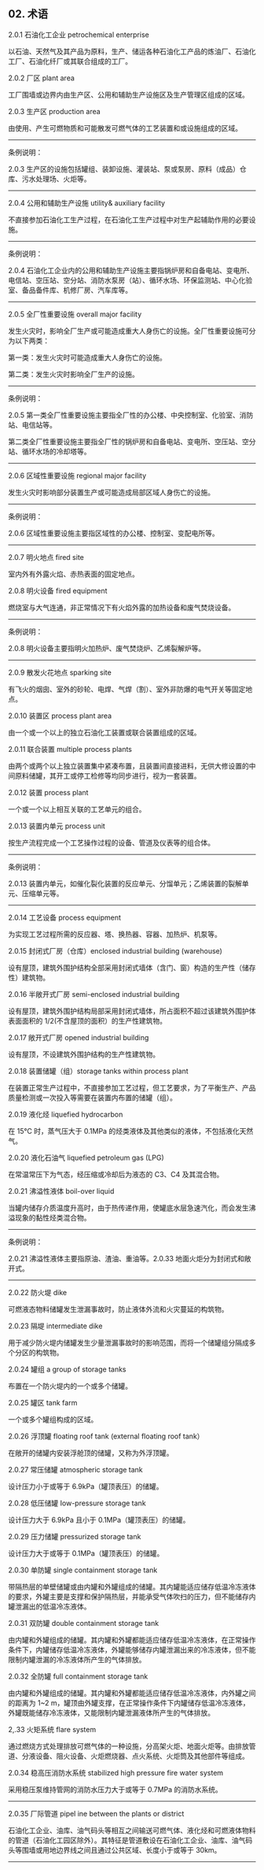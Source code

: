 ## 02. 术语

2.0.1 石油化工企业 petrochemical enterprise

以石油、天然气及其产品为原料，生产、储运各种石油化工产品的炼油厂、石油化工厂、石油化纤厂或其联合组成的工厂。

2.0.2 厂区 plant area

工厂围墙或边界内由生产区、公用和辅助生产设施区及生产管理区组成的区域。

2.0.3 生产区 production area

由使用、产生可燃物质和可能散发可燃气体的工艺装置和或设施组成的区域。

---

条例说明：

2.0.3 生产区的设施包括罐组、装卸设施、灌装站、泵或泵房、原料（成品）仓库、污水处理场、火炬等。

---

2.0.4 公用和辅助生产设施 utility& auxiliary facility

不直接参加石油化工生产过程，在石油化工生产过程中对生产起辅助作用的必要设施。

---

条例说明：

2.0.4 石油化工企业内的公用和辅助生产设施主要指锅炉房和自备电站、变电所、电信站、空压站、空分站、消防水泵房（站）、循环水场、环保监测站、中心化验室、备品备件库、机修厂房、汽车库等。

---

2.0.5 全厂性重要设施 overall major facility

发生火灾时，影响全厂生产或可能造成重大人身伤亡的设施。全厂性重要设施可分为以下两类：

第一类：发生火灾时可能造成重大人身伤亡的设施。

第二类：发生火灾时影响全厂生产的设施。

---

条例说明：

2.0.5 第一类全厂性重要设施主要指全厂性的办公楼、中央控制室、化验室、消防站、电信站等。

第二类全厂性重要设施主要指全厂性的锅炉房和自备电站、变电所、空压站、空分站、循环水场的冷却塔等。

---

2.0.6 区域性重要设施 regional major facility

发生火灾时影响部分装置生产或可能造成局部区域人身伤亡的设施。

---

条例说明：

2.0.6 区域性重要设施主要指区域性的办公楼、控制室、变配电所等。

---

2.0.7 明火地点 fired site

室内外有外露火焰、赤热表面的固定地点。

2.0.8 明火设备 fired equipment

燃烧室与大气连通，非正常情况下有火焰外露的加热设备和废气焚烧设备。

---

条例说明：

2.0.8 明火设备主要指明火加热炉、废气焚烧炉、乙烯裂解炉等。

---

2.0.9 散发火花地点 sparking site

有飞火的烟囱、室外的砂轮、电焊、气焊（割）、室外非防爆的电气开关等固定地点。

2.0.10 装置区 process plant area

由一个或一个以上的独立石油化工装置或联合装置组成的区域。

2.0.11 联合装置 multiple process plants

由两个或两个以上独立装置集中紧凑布置，且装置间直接进料，无供大修设置的中间原料储罐，其开工或停工检修等均同步进行，视为一套装置。

2.0.12 装置 process plant

一个或一个以上相互关联的工艺单元的组合。

2.0.13 装置内单元 process unit

按生产流程完成一个工艺操作过程的设备、管道及仪表等的组合体。

---

条例说明：

2.0.13 装置内单元，如催化裂化装置的反应单元、分馏单元；乙烯装置的裂解单元、压缩单元等。

---

2.0.14 工艺设备 process equipment

为实现工艺过程所需的反应器、塔、换热器、容器、加热炉、机泵等。

2.0.15 封闭式厂房（仓库）enclosed industrial building (warehouse)

设有屋顶，建筑外围护结构全部采用封闭式墙体（含门、窗）构造的生产性（储存性）建筑物。

2.0.16 半敞开式厂房 semi-enclosed industrial building

设有屋顶，建筑外围护结构局部采用封闭式墙体，所占面积不超过该建筑外围护体表面面积的 1/2(不含屋顶的面积）的生产性建筑物。

2.0.17 敞开式厂房 opened industrial building

设有屋顶，不设建筑外围护结构的生产性建筑物。

2.0.18 装置储罐（组）storage tanks within process plant

在装置正常生产过程中，不直接参加工艺过程，但工艺要求，为了平衡生产、产品质量检测或一次投入等需要在装置内布置的储罐（组）。

2.0.19 液化烃 liquefied hydrocarbon

在 15℃ 时，蒸气压大于 0.1MPa 的烃类液体及其他类似的液体，不包括液化天然气。

2.0.20 液化石油气 liquefied petroleum gas (LPG)

在常温常压下为气态，经压缩或冷却后为液态的 C3、C4 及其混合物。

2.0.21 沸溢性液体 boil-over liquid

当罐内储存介质温度升高时，由于热传递作用，使罐底水层急速汽化，而会发生沸溢现象的黏性烃类混合物。

---

条例说明：

2.0.21 沸溢性液体主要指原油、渣油、重油等。2.0.33 地面火炬分为封闭式和敞开式。

---

2.0.22 防火堤 dike

可燃液态物料储罐发生泄漏事故时，防止液体外流和火灾蔓延的构筑物。

2.0.23 隔堤 intermediate dike

用于减少防火堤内储罐发生少量泄漏事故时的影响范围，而将一个储罐组分隔成多个分区的构筑物。

2.0.24 罐组 a group of storage tanks

布置在一个防火堤内的一个或多个储罐。

2.0.25 罐区 tank farm

一个或多个罐组构成的区域。

2.0.26 浮顶罐 floating roof tank (external floating roof tank）

在敞开的储罐内安装浮舱顶的储罐，又称为外浮顶罐。

2.0.27 常压储罐 atmospheric storage tank

设计压力小于或等于 6.9kPa（罐顶表压）的储罐。

2.0.28 低压储罐 Iow-pressure storage tank

设计压力大于 6.9kPa 且小于 0.1MPa（罐顶表压）的储罐。

2.0.29 压力储罐 pressurized storage tank

设计压力大于或等于 0.1MPa（罐顶表压）的储罐。

2.0.30 单防罐 single containment storage tank

带隔热层的单壁储罐或由内罐和外罐组成的储罐。其内罐能适应储存低温冷冻液体的要求，外罐主要是支撑和保护隔热层，并能承受气体吹扫的压力，但不能储存内罐泄漏出的低温冷冻液体。

2.0.31 双防罐 double containment storage tank

由内罐和外罐组成的储罐。其内罐和外罐都能适应储存低温冷冻液体，在正常操作条件下，内罐储存低温冷冻液体，外罐能够储存内罐泄漏出来的冷冻液体，但不能限制内罐泄漏的冷冻液体所产生的气体排放。

2.0.32 全防罐 full containment storage tank

由内罐和外罐组成的储罐。其内罐和外罐都能适应储存低温冷冻液体，内外罐之间的距离为 1~2 m，罐顶由外罐支撑，在正常操作条件下内罐储存低温冷冻液体，外罐既能储存冷冻液体，又能限制内罐泄漏液体所产生的气体排放。

2,.33 火矩系统 flare system

通过燃烧方式处理排放可燃气体的一种设施，分高架火炬、地面火炬等。由排放管道、分液设备、阻火设备、火炬燃烧器、点火系统、火炬筒及其他部件等组成。

2.0.34 稳高压消防水系统 stabilized high pressure fire water system

采用稳压泵维持管网的消防水压力大于或等于 0.7MPa 的消防水系统。

---

2.0.35 厂际管道 pipel ine between the plants or district

石油化工企业、油库、油气码头等相互之间输送可燃气体、液化烃和可燃液体物料的管道（石油化工园区除外）。其特征是管道敷设在石油化工企业、油库、油气码头等围墙或用地边界线之间且通过公共区域、长度小于或等于 30km。

---


